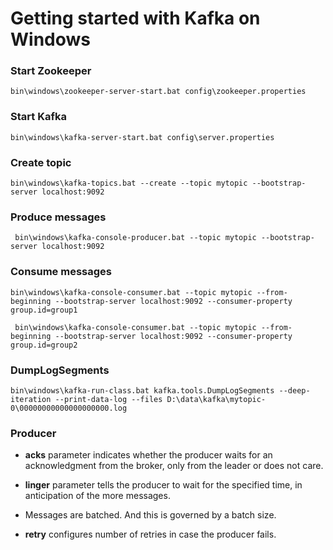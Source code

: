 # Getting started with Kafka on Windows

### Start Zookeeper

```console
bin\windows\zookeeper-server-start.bat config\zookeeper.properties
```

### Start Kafka

```console
bin\windows\kafka-server-start.bat config\server.properties
```

### Create topic

```console
bin\windows\kafka-topics.bat --create --topic mytopic --bootstrap-server localhost:9092
```

### Produce messages

```console
 bin\windows\kafka-console-producer.bat --topic mytopic --bootstrap-server localhost:9092
 ```

 ### Consume messages
 
 ```console
 bin\windows\kafka-console-consumer.bat --topic mytopic --from-beginning --bootstrap-server localhost:9092 --consumer-property group.id=group1
 ```
 
```console
 bin\windows\kafka-console-consumer.bat --topic mytopic --from-beginning --bootstrap-server localhost:9092 --consumer-property group.id=group2
 ```

 ### DumpLogSegments

 ```console
 bin\windows\kafka-run-class.bat kafka.tools.DumpLogSegments --deep-iteration --print-data-log --files D:\data\kafka\mytopic-0\00000000000000000000.log
```

 ### Producer

 -  **acks** parameter indicates whether the producer waits for an acknowledgment from the broker, only from the leader or does not care.
 
 -  **linger** parameter tells the producer to wait for the specified time, in anticipation of the more messages. 
 
 - Messages are batched. And this is governed by a batch size. 
 
 - **retry** configures number of retries in case the producer fails. 
